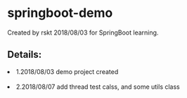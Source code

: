 # springboot-demo

<p>Created by rskt 2018/08/03 for SpringBoot learning.</p>

<h2>Details:</h2>
<li>1.2018/08/03 demo project created</li><br/>
<li>2.2018/08/07 add thread test calss, and some utils class</li><br/>
